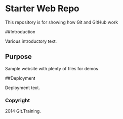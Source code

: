 # Starter Web Repo

This repository is for showing how Git and GitHub work



##Introduction

Various introductory text.

## Purpose

Sample website with plenty of files for demos

##Deployment

Deployment text.

### Copyright

2014 Git.Training.